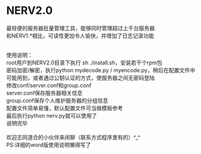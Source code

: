 # NERV2.0</br>
最轻便的服务器批量管理工具，能够同时管理超过上千台服务器</br>
和NERV1.*相比，可读性更加令人愉快，并增加了日志记录功能</br>

</br>使用说明：</br>
root用户到NERV2.0目录下执行 sh ./install.sh，安装若干个rpm包</br>
密码加密/解密，执行python mydecode.py / myencode.py，稍后在配置文件中可能用到，或者通过公钥认证的方式，使服务器之间无密码登陆</br>
修改conf/server.conf和group.conf</br>
server.conf保存服务器相关信息</br>
group.conf保存个人维护服务器的分组信息</br>
配置文件简单易懂，默认配置文件可当做模板参考</br>
最后执行python nerv.py就可以使用了</br>
说明完毕</br>
</br>
欢迎志同道合的小伙伴来闲聊（联系方式程序里有的）^_^</br>
PS:详细的word版使用说明懒得写了</br>
